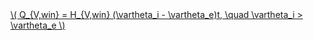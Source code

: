 <a href="/eco2_guide_center/1.%20ECO2%20Logic%20Guide/Hee1_Equation_List.html" class="equation-link" target="_blank" rel="noopener noreferrer">
  \( Q_{V,win} = H_{V,win} (\vartheta_i - \vartheta_e)t, \quad \vartheta_i > \vartheta_e \) 
</a>

